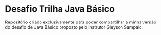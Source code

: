 # Desafio Trilha Java Básico

Repositório criado exclusivamente para poder compartilhar a minha versão do desafio de Java Básico proposto pelo instrutor Gleyson Sampaio.
